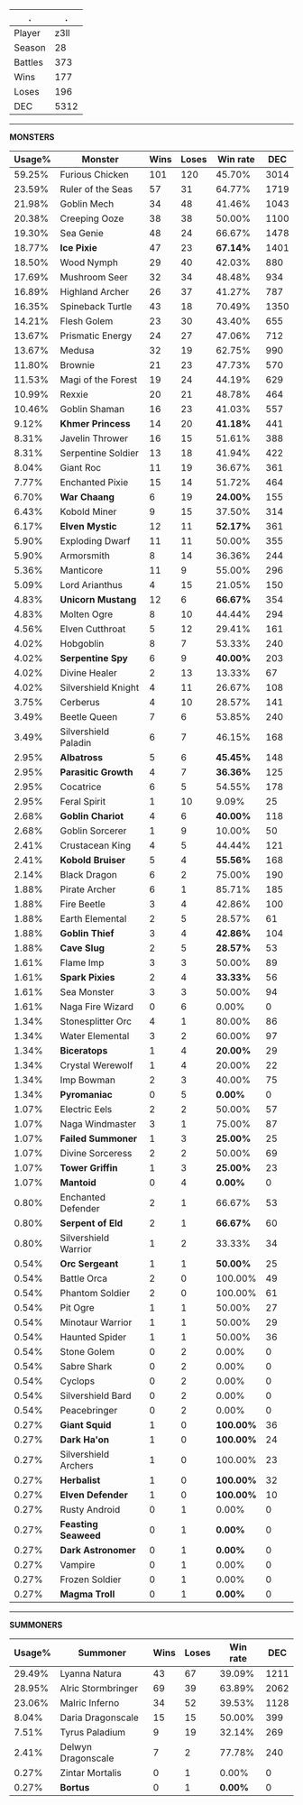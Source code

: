 .|.
|-|-
Player|z3ll
Season|28
Battles|373
Wins|177
Loses|196
DEC|5312

---
**MONSTERS**

Usage%|Monster|Wins|Loses|Win rate|DEC|
-|-|-|-|-|-|
59.25%|Furious Chicken|101|120|45.70%|3014|
23.59%|Ruler of the Seas|57|31|64.77%|1719|
21.98%|Goblin Mech|34|48|41.46%|1043|
20.38%|Creeping Ooze|38|38|50.00%|1100|
19.30%|Sea Genie|48|24|66.67%|1478|
18.77%|**Ice Pixie**|47|23|**67.14%**|1401|
18.50%|Wood Nymph|29|40|42.03%|880|
17.69%|Mushroom Seer|32|34|48.48%|934|
16.89%|Highland Archer|26|37|41.27%|787|
16.35%|Spineback Turtle|43|18|70.49%|1350|
14.21%|Flesh Golem|23|30|43.40%|655|
13.67%|Prismatic Energy|24|27|47.06%|712|
13.67%|Medusa|32|19|62.75%|990|
11.80%|Brownie|21|23|47.73%|570|
11.53%|Magi of the Forest|19|24|44.19%|629|
10.99%|Rexxie|20|21|48.78%|464|
10.46%|Goblin Shaman|16|23|41.03%|557|
9.12%|**Khmer Princess**|14|20|**41.18%**|441|
8.31%|Javelin Thrower|16|15|51.61%|388|
8.31%|Serpentine Soldier|13|18|41.94%|422|
8.04%|Giant Roc|11|19|36.67%|361|
7.77%|Enchanted Pixie|15|14|51.72%|464|
6.70%|**War Chaang**|6|19|**24.00%**|155|
6.43%|Kobold Miner|9|15|37.50%|314|
6.17%|**Elven Mystic**|12|11|**52.17%**|361|
5.90%|Exploding Dwarf|11|11|50.00%|355|
5.90%|Armorsmith|8|14|36.36%|244|
5.36%|Manticore|11|9|55.00%|296|
5.09%|Lord Arianthus|4|15|21.05%|150|
4.83%|**Unicorn Mustang**|12|6|**66.67%**|354|
4.83%|Molten Ogre|8|10|44.44%|294|
4.56%|Elven Cutthroat|5|12|29.41%|161|
4.02%|Hobgoblin|8|7|53.33%|240|
4.02%|**Serpentine Spy**|6|9|**40.00%**|203|
4.02%|Divine Healer|2|13|13.33%|67|
4.02%|Silvershield Knight|4|11|26.67%|108|
3.75%|Cerberus|4|10|28.57%|141|
3.49%|Beetle Queen|7|6|53.85%|240|
3.49%|Silvershield Paladin|6|7|46.15%|168|
2.95%|**Albatross**|5|6|**45.45%**|148|
2.95%|**Parasitic Growth**|4|7|**36.36%**|125|
2.95%|Cocatrice|6|5|54.55%|178|
2.95%|Feral Spirit|1|10|9.09%|25|
2.68%|**Goblin Chariot**|4|6|**40.00%**|118|
2.68%|Goblin Sorcerer|1|9|10.00%|50|
2.41%|Crustacean King|4|5|44.44%|121|
2.41%|**Kobold Bruiser**|5|4|**55.56%**|168|
2.14%|Black Dragon|6|2|75.00%|190|
1.88%|Pirate Archer|6|1|85.71%|185|
1.88%|Fire Beetle|3|4|42.86%|100|
1.88%|Earth Elemental|2|5|28.57%|61|
1.88%|**Goblin Thief**|3|4|**42.86%**|104|
1.88%|**Cave Slug**|2|5|**28.57%**|53|
1.61%|Flame Imp|3|3|50.00%|89|
1.61%|**Spark Pixies**|2|4|**33.33%**|56|
1.61%|Sea Monster|3|3|50.00%|94|
1.61%|Naga Fire Wizard|0|6|0.00%|0|
1.34%|Stonesplitter Orc|4|1|80.00%|86|
1.34%|Water Elemental|3|2|60.00%|97|
1.34%|**Biceratops**|1|4|**20.00%**|29|
1.34%|Crystal Werewolf|1|4|20.00%|22|
1.34%|Imp Bowman|2|3|40.00%|75|
1.34%|**Pyromaniac**|0|5|**0.00%**|0|
1.07%|Electric Eels|2|2|50.00%|57|
1.07%|Naga Windmaster|3|1|75.00%|87|
1.07%|**Failed Summoner**|1|3|**25.00%**|25|
1.07%|Divine Sorceress|2|2|50.00%|69|
1.07%|**Tower Griffin**|1|3|**25.00%**|23|
1.07%|**Mantoid**|0|4|**0.00%**|0|
0.80%|Enchanted Defender|2|1|66.67%|53|
0.80%|**Serpent of Eld**|2|1|**66.67%**|60|
0.80%|Silvershield Warrior|1|2|33.33%|34|
0.54%|**Orc Sergeant**|1|1|**50.00%**|25|
0.54%|Battle Orca|2|0|100.00%|49|
0.54%|Phantom Soldier|2|0|100.00%|61|
0.54%|Pit Ogre|1|1|50.00%|27|
0.54%|Minotaur Warrior|1|1|50.00%|29|
0.54%|Haunted Spider|1|1|50.00%|36|
0.54%|Stone Golem|0|2|0.00%|0|
0.54%|Sabre Shark|0|2|0.00%|0|
0.54%|Cyclops|0|2|0.00%|0|
0.54%|Silvershield Bard|0|2|0.00%|0|
0.54%|Peacebringer|0|2|0.00%|0|
0.27%|**Giant Squid**|1|0|**100.00%**|36|
0.27%|**Dark Ha'on**|1|0|**100.00%**|24|
0.27%|Silvershield Archers|1|0|100.00%|23|
0.27%|**Herbalist**|1|0|**100.00%**|32|
0.27%|**Elven Defender**|1|0|**100.00%**|10|
0.27%|Rusty Android|0|1|0.00%|0|
0.27%|**Feasting Seaweed**|0|1|**0.00%**|0|
0.27%|**Dark Astronomer**|0|1|**0.00%**|0|
0.27%|Vampire|0|1|0.00%|0|
0.27%|Frozen Soldier|0|1|0.00%|0|
0.27%|**Magma Troll**|0|1|**0.00%**|0|

---
**SUMMONERS**

Usage%|Summoner|Wins|Loses|Win rate|DEC|
-|-|-|-|-|-|
29.49%|Lyanna Natura|43|67|39.09%|1211|
28.95%|Alric Stormbringer|69|39|63.89%|2062|
23.06%|Malric Inferno|34|52|39.53%|1128|
8.04%|Daria Dragonscale|15|15|50.00%|399|
7.51%|Tyrus Paladium|9|19|32.14%|269|
2.41%|Delwyn Dragonscale|7|2|77.78%|240|
0.27%|Zintar Mortalis|0|1|0.00%|0|
0.27%|**Bortus**|0|1|**0.00%**|0|
